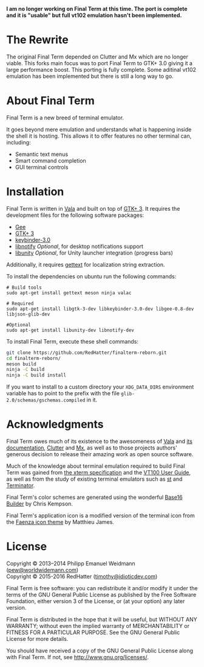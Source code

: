 **I am no longer working on Final Term at this time. The port is complete and it is "usable" but full vt102 emulation hasn't been implemented.**

# The Rewrite

The original Final Term depended on Clutter and Mx which are no longer viable. This forks main focus was to port Final Term to GTK+ 3.0 giving it a large performance boost. This porting is fully complete. Some aditinal vt102 emulation has been implemented but there is still a long way to go.

# About Final Term

Final Term is a new breed of terminal emulator.

It goes beyond mere emulation and understands what is happening inside the shell it is hosting. This allows it to offer features no other terminal can, including:

* Semantic text menus
* Smart command completion
* GUI terminal controls


# Installation

Final Term is written in [Vala](https://live.gnome.org/Vala) and built on top of [GTK+ 3](http://www.gtk.org). It requires the development files for the following software packages:

* [Gee](https://live.gnome.org/Libgee)
* [GTK+ 3](http://www.gtk.org)
* [keybinder-3.0](https://github.com/engla/keybinder/tree/keybinder-3.0)
* [libnotify](https://developer.gnome.org/libnotify/) _Optional_, for desktop notifications support
* [libunity](https://launchpad.net/libunity) _Optional_, for Unity launcher integration (progress bars)

Additionally, it requires [gettext](https://www.gnu.org/software/gettext/) for localization string extraction.

To install the dependencies on ubuntu run the following commands:

```
# Build tools
sudo apt-get install gettext meson ninja valac

# Required
sudo apt-get install libgtk-3-dev libkeybinder-3.0-dev libgee-0.8-dev libjson-glib-dev

#Optional
sudo apt-get install libunity-dev libnotify-dev
```

To install Final Term, execute these shell commands:

```sh
git clone https://github.com/RedHatter/finalterm-reborn.git
cd finalterm-reborn/
meson build
ninja -C build
ninja -C build install
```

If you want to install to a custom directory your `XDG_DATA_DIRS` environment variable has to point to the prefix with the file `glib-2.0/schemas/gschemas.compiled` in it.

# Acknowledgments

Final Term owes much of its existence to the awesomeness of [Vala](https://live.gnome.org/Vala) and [its documentation](http://valadoc.org), [Clutter](http://blogs.gnome.org/clutter/) and [Mx](https://github.com/clutter-project/mx), as well as to those projects authors' generous decision to release their amazing work as open source software.

Much of the knowledge about terminal emulation required to build Final Term was gained from [the xterm specification](http://invisible-island.net/xterm/ctlseqs/ctlseqs.html) and the [VT100 User Guide](http://vt100.net/docs/vt100-ug/contents.html), as well as from the study of existing terminal emulators such as [st](http://st.suckless.org) and [Terminator](http://software.jessies.org/terminator/).

Final Term's color schemes are generated using the wonderful [Base16 Builder](https://github.com/chriskempson/base16-builder) by Chris Kempson.

Final Term's application icon is a modified version of the terminal icon from the [Faenza icon theme](http://tiheum.deviantart.com/art/Faenza-Icons-173323228) by Matthieu James.

# License
Copyright © 2013–2014 Philipp Emanuel Weidmann (pew@worldwidemann.com)  
Copyright © 2015-2016 RedHatter (timothy@idioticdev.com)

Final Term is free software: you can redistribute it and/or modify it under the terms of the GNU General Public License as published by the Free Software Foundation, either version 3 of the License, or (at your option) any later version.

Final Term is distributed in the hope that it will be useful, but WITHOUT ANY WARRANTY; without even the implied warranty of MERCHANTABILITY or FITNESS FOR A PARTICULAR PURPOSE.  See the GNU General Public License for more details.

You should have received a copy of the GNU General Public License along with Final Term.  If not, see <http://www.gnu.org/licenses/>.
